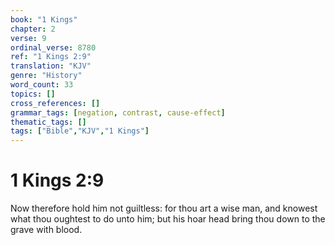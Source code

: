 ```yaml
---
book: "1 Kings"
chapter: 2
verse: 9
ordinal_verse: 8780
ref: "1 Kings 2:9"
translation: "KJV"
genre: "History"
word_count: 33
topics: []
cross_references: []
grammar_tags: [negation, contrast, cause-effect]
thematic_tags: []
tags: ["Bible","KJV","1 Kings"]
---
```


# 1 Kings 2:9

Now therefore hold him not guiltless: for thou art a wise man, and knowest what thou oughtest to do unto him; but his hoar head bring thou down to the grave with blood.
